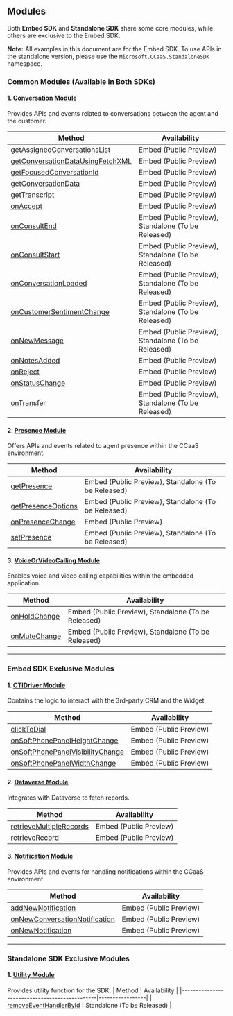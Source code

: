 ## Modules

Both **Embed SDK** and **Standalone SDK** share some core modules, while others are exclusive to the Embed SDK.

**Note:**
All examples in this document are for the Embed SDK. To use APIs in the standalone version, please use the
`Microsoft.CCaaS.StandaloneSDK` namespace.

### Common Modules (Available in Both SDKs)

#### 1. [Conversation Module](classes/ConversationModule.md)
Provides APIs and events related to conversations between the agent and the customer.

| Method                                             | Availability     |
|----------------------------------------------------|-----------------|
| [getAssignedConversationsList](classes/ConversationModule.md#getassignedconversationslist) | Embed (Public Preview)           |
| [getConversationDataUsingFetchXML](classes/ConversationModule.md#getconversationdatausingfetchxml) | Embed (Public Preview)           |
| [getFocusedConversationId](classes/ConversationModule.md#getfocusedconversationid) | Embed (Public Preview)           |
| [getConversationData](classes/ConversationModule.md#getconversationdata) | Embed (Public Preview)           |
| [getTranscript](classes/ConversationModule.md#gettranscript) | Embed (Public Preview) |
| [onAccept](classes/ConversationModule.md#onaccept) | Embed (Public Preview)           |
| [onConsultEnd](classes/ConversationModule.md#onconsultend) | Embed (Public Preview), Standalone (To be Released) |
| [onConsultStart](classes/ConversationModule.md#onconsultstart) | Embed (Public Preview), Standalone (To be Released) |
| [onConversationLoaded](classes/ConversationModule.md#onconversationloaded) | Embed (Public Preview), Standalone (To be Released) |
| [onCustomerSentimentChange](classes/ConversationModule.md#oncustomersentimentchange) | Embed (Public Preview), Standalone (To be Released) |
| [onNewMessage](classes/ConversationModule.md#onnewmessage) | Embed (Public Preview), Standalone (To be Released) |
| [onNotesAdded](classes/ConversationModule.md#onnotesadded) | Embed (Public Preview)           |
| [onReject](classes/ConversationModule.md#onreject) | Embed (Public Preview)           |
| [onStatusChange](classes/ConversationModule.md#onstatuschange) | Embed (Public Preview)           |
| [onTransfer](classes/ConversationModule.md#ontransfer) | Embed (Public Preview), Standalone (To be Released) |

#### 2. [Presence Module](classes/PresenceModule.md)
Offers APIs and events related to agent presence within the CCaaS environment.

| Method                                        | Availability     |
|-----------------------------------------------|-----------------|
| [getPresence](classes/PresenceModule.md#getpresence) | Embed (Public Preview), Standalone (To be Released) |
| [getPresenceOptions](classes/PresenceModule.md#getpresenceoptions) | Embed (Public Preview), Standalone (To be Released) |
| [onPresenceChange](classes/PresenceModule.md#onpresencechange) | Embed (Public Preview)           |
| [setPresence](classes/PresenceModule.md#setpresence) | Embed (Public Preview), Standalone (To be Released) |

#### 3. [VoiceOrVideoCalling Module](classes/VoiceOrVideoCallingModule.md)
Enables voice and video calling capabilities within the embedded application.

| Method                                        | Availability     |
|-----------------------------------------------|-----------------|
| [onHoldChange](classes/VoiceOrVideoCallingModule.md#onholdchange) | Embed (Public Preview), Standalone (To be Released) |
| [onMuteChange](classes/VoiceOrVideoCallingModule.md#onmutechange) | Embed (Public Preview), Standalone (To be Released) |

---

### Embed SDK Exclusive Modules

#### 1. [CTIDriver Module](classes/CTIDriverModule.md)
Contains the logic to interact with the 3rd-party CRM and the Widget.

| Method                                        | Availability     |
|-----------------------------------------------|-----------------|
| [clickToDial](classes/CTIDriverModule.md#clicktodial) | Embed (Public Preview)           |
| [onSoftPhonePanelHeightChange](classes/CTIDriverModule.md#onsoftphonepanelheightchange) | Embed (Public Preview) |
| [onSoftPhonePanelVisibilityChange](classes/CTIDriverModule.md#onsoftphonepanelvisibilitychange) | Embed (Public Preview) |
| [onSoftPhonePanelWidthChange](classes/CTIDriverModule.md#onsoftphonepanelwidthchange) | Embed (Public Preview) |

#### 2. [Dataverse Module](classes/DataverseModule.md)
Integrates with Dataverse to fetch records.

| Method                                        | Availability     |
|-----------------------------------------------|-----------------|
| [retrieveMultipleRecords](classes/DataverseModule.md#retrievemultiplerecords) | Embed (Public Preview) |
| [retrieveRecord](classes/DataverseModule.md#retrieverecord) | Embed (Public Preview) |

#### 3. [Notification Module](classes/NotificationModule.md)
Provides APIs and events for handling notifications within the CCaaS environment.

| Method                                        | Availability     |
|-----------------------------------------------|-----------------|
| [addNewNotification](classes/NotificationModule.md#addnewnotification) | Embed (Public Preview) |
| [onNewConversationNotification](classes/NotificationModule.md#onnewconversationnotification) | Embed (Public Preview) |
| [onNewNotification](classes/NotificationModule.md#onnewnotification) | Embed (Public Preview) |

---

### Standalone SDK Exclusive Modules
#### 1. [Utility Module](classes/UtilityModule.md)
Provides utility function for the SDK.
| Method                                        | Availability     |
|-----------------------------------------------|-----------------|
| [removeEventHandlerById](classes/UtilityModule.md#removeeventhandlerbyid) | Standalone (To be Released) |
